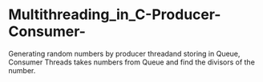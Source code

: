 # Multithreading_in_C-Producer-Consumer-
Generating random numbers by producer threadand storing in Queue, Consumer Threads takes numbers from Queue and find the divisors of the number. 
